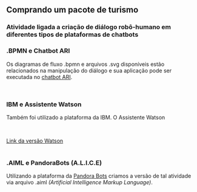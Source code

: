 ## Comprando um pacote de turismo

### Atividade ligada a criação de diálogo robô-humano em diferentes tipos de plataformas de chatbots

### .BPMN e Chatbot ARI

<p>Os diagramas de fluxo .bpmn e arquivos .svg disponíveis estão relacionados na manipulação do diálogo e sua aplicação pode ser executada no <a href="http://chatbotari.herokuapp.com/">chatbot ARI</a>. </p><br>


### IBM e Assistente Watson

<p>Também foi utilizado a plataforma da IBM. O Assistente Watson<p><br>

<a href="https://web-chat.global.assistant.watson.cloud.ibm.com/preview.html?region=us-south&integrationID=1bc5c65a-5db9-490a-a56b-26c04a771a1e&serviceInstanceID=913eb8d8-c5eb-496e-ae86-05ed0ff605f5">Link da versão Watson</a><br><br>

### .AIML e PandoraBots (A.L.I.C.E)

<p>Utilizando a plataforma da <a href="https://home.pandorabots.com/">Pandora Bots</a> criamos a versão de tal atividade via arquivo .aiml <i>(Artificial Intelligence Markup Language)</i>.<p>
